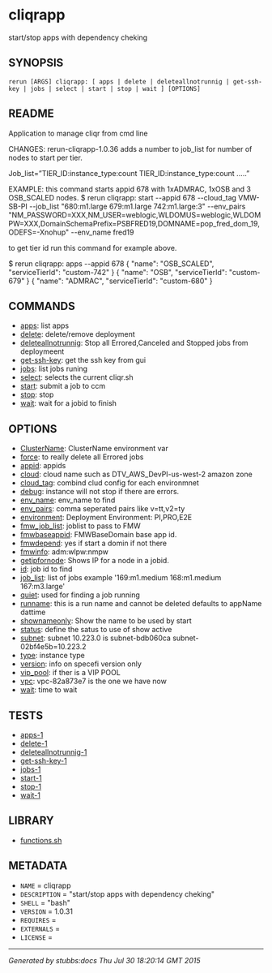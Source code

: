 # cliqrapp

start/stop apps with dependency cheking

## SYNOPSIS

    rerun [ARGS] cliqrapp: [ apps | delete | deleteallnotrunnig | get-ssh-key | jobs | select | start | stop | wait ] [OPTIONS]

## README

Application to manage cliqr from cmd line

CHANGES:
rerun-cliqrapp-1.0.36 adds a number to job_list for number of nodes to start per tier.

Job_list=”TIER_ID:instance_type:count TIER_ID:instance_type:count .....”

EXAMPLE: this command starts appid 678 with 1xADMRAC, 1xOSB and 3 OSB_SCALED nodes.
$ rerun cliqrapp: start --appid 678 --cloud_tag VMW-SB-PI --job_list "680:m1.large 679:m1.large 742:m1.large:3" --env_pairs "NM_PASSWORD=XXX,NM_USER=weblogic,WLDOMUS=weblogic,WLDOMPW=XXX,DomainSchemaPrefix=PSBFRED19,DOMNAME=pop_fred_dom_19,ODEFS=-Xnohup" --env_name fred19

to get tier id run this command for example above.

$ rerun cliqrapp: apps --appid 678
{
  "name": "OSB_SCALED",
  "serviceTierId": "custom-742"
}
{
  "name": "OSB",
  "serviceTierId": "custom-679"
}
{
  "name": "ADMRAC",
  "serviceTierId": "custom-680"
}

## COMMANDS

* [apps](commands/apps/index.html): list apps
* [delete](commands/delete/index.html): delete/remove deployment
* [deleteallnotrunnig](commands/deleteallnotrunnig/index.html): Stop all Errored,Canceled and Stopped jobs from deploymeent
* [get-ssh-key](commands/get-ssh-key/index.html): get the ssh key from gui
* [jobs](commands/jobs/index.html): list jobs runing
* [select](commands/select/index.html): selects the current cliqr.sh
* [start](commands/start/index.html): submit a job to ccm
* [stop](commands/stop/index.html): stop
* [wait](commands/wait/index.html): wait for a jobid to finish

## OPTIONS

* [ClusterName](options/ClusterName/index.html): ClusterName environment var
* [force](options/force/index.html): to really delete all Errored jobs
* [appid](options/appid/index.html): appids
* [cloud](options/cloud/index.html): cloud name such as DTV_AWS_DevPI-us-west-2 amazon zone
* [cloud_tag](options/cloud_tag/index.html): combind clud config for each environmnet
* [debug](options/debug/index.html): instance will not stop if there are errors.
* [env_name](options/env_name/index.html): env_name to find
* [env_pairs](options/env_pairs/index.html): comma seperated pairs like v=tt,v2=ty
* [environment](options/environment/index.html): Deployment Environment: PI,PRO,E2E
* [fmw_job_list](options/fmw_job_list/index.html): joblist to pass to FMW
* [fmwbaseappid](options/fmwbaseappid/index.html): FMWBaseDomain base app id.
* [fmwdepend](options/fmwdepend/index.html): yes if start a domin if not there
* [fmwinfo](options/fmwinfo/index.html): adm:wlpw:nmpw
* [getipfornode](options/getipfornode/index.html): Shows IP for a node in a jobid.
* [id](options/id/index.html): job id to find
* [job_list](options/job_list/index.html): list of jobs example '169:m1.medium 168:m1.medium 167:m3.large'
* [quiet](options/quiet/index.html): used for finding a job running
* [runname](options/runname/index.html): this is a run name and cannot be deleted defaults to appName dattime
* [shownameonly](options/shownameonly/index.html): Show the name to be used by start
* [status](options/status/index.html): define the satus to use of show active
* [subnet](options/subnet/index.html): subnet 10.223.0 is subnet-bdb060ca subnet-02bf4e5b=10.223.2
* [type](options/type/index.html): instance type
* [version](options/version/index.html): info on specefi version only
* [vip_pool](options/vip_pool/index.html): if ther is a VIP POOL
* [vpc](options/vpc/index.html): vpc-82a873e7 is the one we have now
* [wait](options/wait/index.html): time to wait

## TESTS

* [apps-1](tests/apps-1.html)
* [delete-1](tests/delete-1.html)
* [deleteallnotrunnig-1](tests/deleteallnotrunnig-1.html)
* [get-ssh-key-1](tests/get-ssh-key-1.html)
* [jobs-1](tests/jobs-1.html)
* [start-1](tests/start-1.html)
* [stop-1](tests/stop-1.html)
* [wait-1](tests/wait-1.html)

## LIBRARY

* [functions.sh](lib/functions.html)

## METADATA

* `NAME` = cliqrapp
* `DESCRIPTION` = "start/stop apps with dependency cheking"
* `SHELL` = "bash"
* `VERSION` = 1.0.31
* `REQUIRES` = 
* `EXTERNALS` = 
* `LICENSE` = 

----

*Generated by stubbs:docs Thu Jul 30 18:20:14 GMT 2015*
